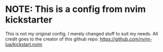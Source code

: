 # NOTE: This is a config from nvim kickstarter
This is not my original config. I merely changed stuff to suit my needs. All credit goes to the creator of this github repo:
https://github.com/nvim-lua/kickstart.nvim
